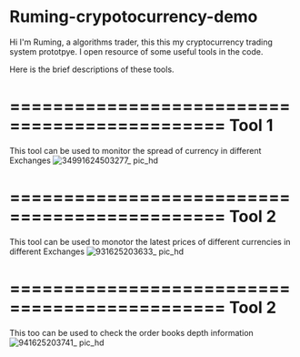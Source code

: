 # Ruming-crypotocurrency-demo

Hi I'm Ruming, a algorithms trader, this this my cryptocurrency trading system prototpye. I open resource of some useful tools in the code.

Here is the brief descriptions of these tools.

==============================================
Tool 1
==============================================
This tool can be used to monitor the spread of currency in different Exchanges
![34991624503277_ pic_hd](https://user-images.githubusercontent.com/43977168/124225904-102d2400-dabd-11eb-89aa-b7cd5e7cba5f.jpg)

==============================================
Tool 2
==============================================
This tool can be used to monotor the latest prices of different currencies in different Exchanges
![931625203633_ pic_hd](https://user-images.githubusercontent.com/43977168/124226131-6dc17080-dabd-11eb-96a1-440a268fbb88.jpg)

==============================================
Tool 2
==============================================
This too can be used to check the order books depth information
![941625203741_ pic_hd](https://user-images.githubusercontent.com/43977168/124226185-8762b800-dabd-11eb-98fc-ebd076cba2db.jpg)
